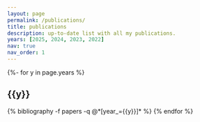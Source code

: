 ```yaml
---
layout: page
permalink: /publications/
title: publications
description: up-to-date list with all my publications.
years: [2025, 2024, 2023, 2022]
nav: true
nav_order: 1
---
```

<!-- _pages/publications.md -->
<div class="publications">

{%- for y in page.years %}
  <h2 class="year">{{y}}</h2>
  {% bibliography -f papers -q @*[year_={{y}}]* %}
{% endfor %}

</div>
